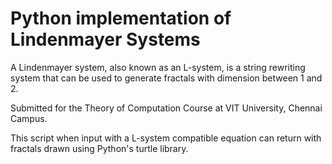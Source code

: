 # Python implementation of Lindenmayer Systems

A Lindenmayer system, also known as an L-system, is a string rewriting system that can be used to generate fractals with dimension between 1 and 2.

Submitted for the Theory of Computation Course at VIT University, Chennai Campus.

This script when input with a L-system compatible equation can return with fractals drawn using Python's turtle library.
